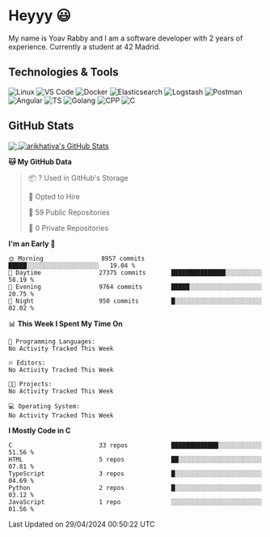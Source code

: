 
# Heyyy 😃
My name is Yoav Rabby and I am a software developer with 2 years of experience.
Currently a student at 42 Madrid.

## Technologies & Tools
![Linux](https://img.shields.io/badge/Linux-FCC624?style=flat&logo=linux&logoColor=black)
![VS Code](https://img.shields.io/badge/-VS%20Code-007ACC?style=flat-square&logo=visual-studio-code)
![Docker](https://img.shields.io/badge/Docker-E9F8FF?style=flat-square&logo=Docker)
![Elasticsearch](https://img.shields.io/badge/Elasticsearch-F8FDC5?style=flat-square&logo=elasticsearch&logoColor=lightblue)
![Logstash](https://img.shields.io/badge/Logstash-F8FDC5?style=flat-square&logo=logstash&logoColor=orange)
![Postman](https://img.shields.io/badge/Postman-F6BB43?style=flat-square&logo=Postman&logoColor=white)
![Angular](https://img.shields.io/badge/Angular-red?style=flat-square&logo=angular)
![TS](https://shields.io/badge/TypeScript-3178C6?logo=TypeScript&logoColor=FFF&style=flat-square)
![Golang](https://img.shields.io/badge/Golang-CBFBFD?style=flat-square&logo=go)
![CPP](https://img.shields.io/badge/C++-00599C?style=flat-square&logo=C%2B%2B&logoColor=white)
![C](https://img.shields.io/badge/C-F0F8FF?style=flat-square&logo=C)

## GitHub Stats
<a href="https://github.com/arikhativa/arikhativa">
  <img align="center" src="https://github-readme-stats.vercel.app/api/top-langs/?username=arikhativa&hide=java,html,tex&title_color=ffffff&text_color=c9cacc&icon_color=2bbc8a&bg_color=1d1f21&langs_count=3" />
</a>
<a href="https://github.com/arikhativa/arikhativa">
  <img align="center" src="https://github-readme-stats.vercel.app/api?username=arikhativa&show_icons=true&line_height=27&count_private=true&title_color=ffffff&text_color=c9cacc&icon_color=2bbc8a&bg_color=1d1f21" alt="arikhativa's GitHub Stats" />
</a>

<!--START_SECTION:waka-->
**🐱 My GitHub Data** 

> 📦 ? Used in GitHub's Storage 
 > 
> 💼 Opted to Hire
 > 
> 📜 59 Public Repositories 
 > 
> 🔑 0 Private Repositories 
 > 
**I'm an Early 🐤** 

```text
🌞 Morning                8957 commits        █████░░░░░░░░░░░░░░░░░░░░   19.04 % 
🌆 Daytime                27375 commits       ███████████████░░░░░░░░░░   58.19 % 
🌃 Evening                9764 commits        █████░░░░░░░░░░░░░░░░░░░░   20.75 % 
🌙 Night                  950 commits         █░░░░░░░░░░░░░░░░░░░░░░░░   02.02 % 
```


📊 **This Week I Spent My Time On** 

```text
💬 Programming Languages: 
No Activity Tracked This Week

🔥 Editors: 
No Activity Tracked This Week

🐱‍💻 Projects: 
No Activity Tracked This Week

💻 Operating System: 
No Activity Tracked This Week
```

**I Mostly Code in C** 

```text
C                        33 repos            █████████████░░░░░░░░░░░░   51.56 % 
HTML                     5 repos             ██░░░░░░░░░░░░░░░░░░░░░░░   07.81 % 
TypeScript               3 repos             █░░░░░░░░░░░░░░░░░░░░░░░░   04.69 % 
Python                   2 repos             █░░░░░░░░░░░░░░░░░░░░░░░░   03.12 % 
JavaScript               1 repo              ░░░░░░░░░░░░░░░░░░░░░░░░░   01.56 % 
```




 Last Updated on 29/04/2024 00:50:22 UTC
<!--END_SECTION:waka-->

